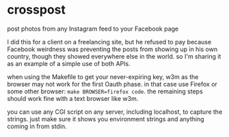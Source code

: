 # crosspost
post photos from any Instagram feed to your Facebook page

I did this for a client on a freelancing site, but he refused to pay because Facebook weirdness was preventing the posts from showing up in his own country, though they showed everywhere else in the world. so I'm sharing it as an example of a simple use of both APIs.

when using the Makefile to get your never-expiring key, w3m as the browser may
not work for the first Oauth phase. in that case use Firefox or some other
browser: `make BROWSER=firefox code`. the remaining steps should work fine with a text browser like w3m.

you can use any CGI script on any server, including localhost, to capture the
strings. just make sure it shows you environment strings and anything coming in from stdin.
